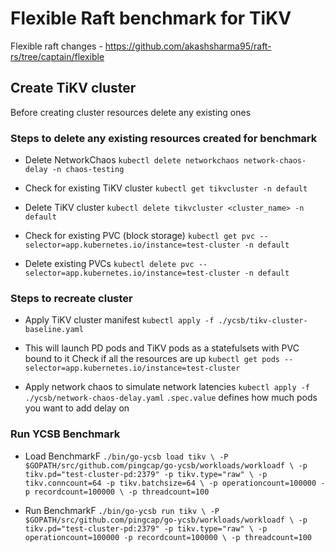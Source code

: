 # Flexible Raft benchmark for TiKV

Flexible raft changes - https://github.com/akashsharma95/raft-rs/tree/captain/flexible

## Create TiKV cluster

Before creating cluster resources delete any existing ones

### Steps to delete any existing resources created for benchmark

- Delete NetworkChaos
  `kubectl delete networkchaos network-chaos-delay -n chaos-testing`

- Check for existing TiKV cluster
  `kubectl get tikvcluster -n default`

- Delete TiKV cluster
  `kubectl delete tikvcluster <cluster_name> -n default`

- Check for existing PVC (block storage)
  `kubectl get pvc --selector=app.kubernetes.io/instance=test-cluster -n default`

- Delete existing PVCs
  `kubectl delete pvc --selector=app.kubernetes.io/instance=test-cluster -n default`

### Steps to recreate cluster

- Apply TiKV cluster manifest
  `kubectl apply -f ./ycsb/tikv-cluster-baseline.yaml`

- This will launch PD pods and TiKV pods as a statefulsets with PVC bound to it
  Check if all the resources are up
  `kubectl get pods --selector=app.kubernetes.io/instance=test-cluster`

- Apply network chaos to simulate network latencies
  `kubectl apply -f ./ycsb/network-chaos-delay.yaml`
  `.spec.value` defines how much pods you want to add delay on

### Run YCSB Benchmark

- Load BenchmarkF
  `./bin/go-ycsb load tikv \
    -P $GOPATH/src/github.com/pingcap/go-ycsb/workloads/workloadf \
    -p tikv.pd="test-cluster-pd:2379" -p tikv.type="raw" \
    -p tikv.conncount=64 -p tikv.batchsize=64 \
    -p operationcount=100000 -p recordcount=100000 \
    -p threadcount=100`

- Run BenchmarkF
  `./bin/go-ycsb run tikv \
    -P $GOPATH/src/github.com/pingcap/go-ycsb/workloads/workloadf \
    -p tikv.pd="test-cluster-pd:2379" -p tikv.type="raw" \
    -p operationcount=100000 -p recordcount=100000 \
    -p threadcount=100`
